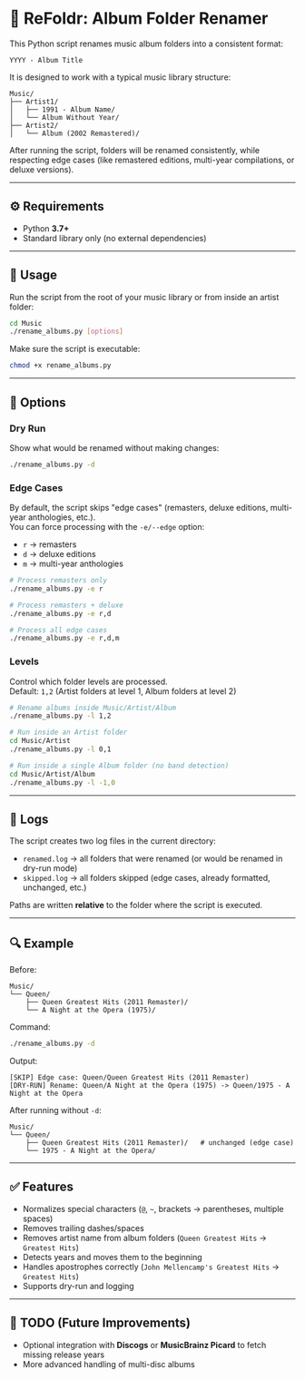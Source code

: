 # 📀 ReFoldr: Album Folder Renamer

This Python script renames music album folders into a consistent format:

```
YYYY - Album Title
```

It is designed to work with a typical music library structure:

```
Music/
├── Artist1/
│   ├── 1991 - Album Name/
│   └── Album Without Year/
├── Artist2/
│   └── Album (2002 Remastered)/
```

After running the script, folders will be renamed consistently, while respecting edge cases (like remastered editions, multi-year compilations, or deluxe versions).

---

## ⚙️ Requirements

- Python **3.7+**
- Standard library only (no external dependencies)

---

## 🚀 Usage

Run the script from the root of your music library or from inside an artist folder:

```bash
cd Music
./rename_albums.py [options]
```

Make sure the script is executable:

```bash
chmod +x rename_albums.py
```

---

## 📌 Options

### **Dry Run**
Show what would be renamed without making changes:

```bash
./rename_albums.py -d
```

### **Edge Cases**
By default, the script skips "edge cases" (remasters, deluxe editions, multi-year anthologies, etc.).  
You can force processing with the `-e/--edge` option:

- `r` → remasters
- `d` → deluxe editions
- `m` → multi-year anthologies

```bash
# Process remasters only
./rename_albums.py -e r

# Process remasters + deluxe
./rename_albums.py -e r,d

# Process all edge cases
./rename_albums.py -e r,d,m
```

### **Levels**
Control which folder levels are processed.  
Default: `1,2` (Artist folders at level 1, Album folders at level 2)

```bash
# Rename albums inside Music/Artist/Album
./rename_albums.py -l 1,2

# Run inside an Artist folder
cd Music/Artist
./rename_albums.py -l 0,1

# Run inside a single Album folder (no band detection)
cd Music/Artist/Album
./rename_albums.py -l -1,0
```

---

## 📜 Logs

The script creates two log files in the current directory:

- `renamed.log` → all folders that were renamed (or would be renamed in dry-run mode)
- `skipped.log` → all folders skipped (edge cases, already formatted, unchanged, etc.)

Paths are written **relative** to the folder where the script is executed.

---

## 🔍 Example

Before:

```
Music/
└── Queen/
    ├── Queen Greatest Hits (2011 Remaster)/
    └── A Night at the Opera (1975)/
```

Command:

```bash
./rename_albums.py -d
```

Output:

```
[SKIP] Edge case: Queen/Queen Greatest Hits (2011 Remaster)
[DRY-RUN] Rename: Queen/A Night at the Opera (1975) -> Queen/1975 - A Night at the Opera
```

After running without `-d`:

```
Music/
└── Queen/
    ├── Queen Greatest Hits (2011 Remaster)/   # unchanged (edge case)
    └── 1975 - A Night at the Opera/
```

---

## ✅ Features

- Normalizes special characters (`@`, `~`, brackets → parentheses, multiple spaces)
- Removes trailing dashes/spaces
- Removes artist name from album folders (`Queen Greatest Hits` → `Greatest Hits`)
- Detects years and moves them to the beginning
- Handles apostrophes correctly (`John Mellencamp's Greatest Hits` → `Greatest Hits`)
- Supports dry-run and logging

---

## 📌 TODO (Future Improvements)

- Optional integration with **Discogs** or **MusicBrainz Picard** to fetch missing release years
- More advanced handling of multi-disc albums
